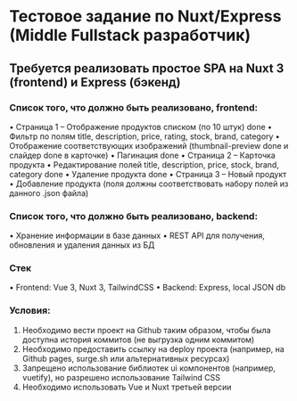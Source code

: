 # Тестовое задание по Nuxt/Express (Middle Fullstack разработчик)

## Требуется реализовать простое SPA на Nuxt 3 (frontend) и Express (бэкенд)

### Список того, что должно быть реализовано, frontend:

• Страница 1 – Отображение продуктов списком (по 10 штук) done
• Фильтр по полям title, description, price, rating, stock, brand, category
• Отображение соответствующих изображений (thumbnail-preview done и слайдер done в карточке)
• Пагинация done
• Страница 2 – Карточка продукта
• Редактирование полей title, description, price, stock, brand, category done
• Удаление продукта done
• Страница 3 – Новый продукт
• Добавление продукта (поля должны соответствовать набору полей из данного .json файла)

### Список того, что должно быть реализовано, backend:

• Хранение информации в базе данных
• REST API для получения, обновления и удаления данных из БД

### Стек

• Frontend: Vue 3, Nuxt 3, TailwindCSS
• Backend: Express, local JSON db

### Условия:

1. Необходимо вести проект на Github таким образом, чтобы была доступна история коммитов (не выгрузка одним коммитом)
2. Необходимо предоставить ссылку на deploy проекта (например, на Github pages, surge.sh или альтернативных ресурсах)
3. Запрещено использование библиотек ui компонентов (например, vuetify), но разрешено использование Tailwind CSS
4. Необходимо использовать Vue и Nuxt третьей версии
